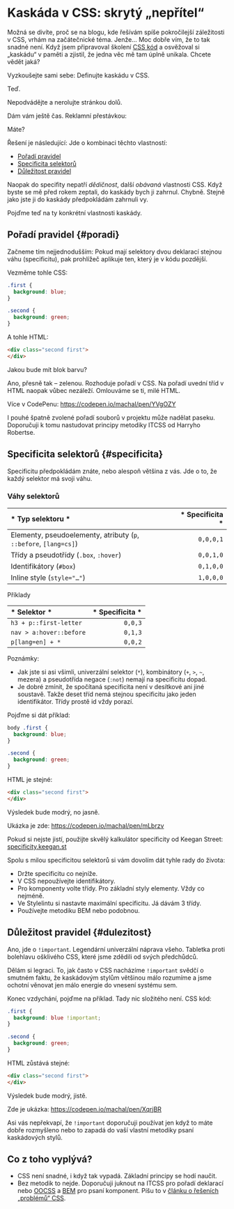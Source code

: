 # Kaskáda v CSS: skrytý „nepřítel“

Možná se divíte, proč se na blogu, kde řešívám spíše pokročilejší záležitosti v CSS, vrhám na začátečnické téma. Jenže… Moc dobře vím, že to tak snadné není. Když jsem připravoval školení [CSS kód](https://www.vzhurudolu.cz/kurzy/css-kod) a osvěžoval si „kaskádu“ v paměti a zjistil, že jedna věc mě tam úplně unikala. Chcete vědět jaká?

Vyzkoušejte sami sebe: Definujte kaskádu v CSS.

Teď.

Nepodvádějte a nerolujte stránkou dolů.

Dám vám ještě čas. Reklamní přestávkou:

<!-- AdSnippet -->

Máte?

Řešení je následující: Jde o kombinaci těchto vlastností:

- [Pořadí pravidel](#poradi)
- [Specificita selektorů](#specificita)
- [Důležitost pravidel](#dulezitost)

Naopak do specifity nepatří *dědičnost*, další *obávaná* vlastnosti CSS. Když byste se mě před rokem zeptali, do kaskády bych ji zahrnul. Chybně. Stejně jako jste ji do kaskády předpokládám zahrnuli vy.

Pojďme teď na ty konkrétní vlastnosti kaskády.

## Pořadí pravidel {#poradi}

Začneme tím nejjednodušším: Pokud mají selektory dvou deklarací stejnou váhu (specificitu), pak prohlížeč aplikuje ten, který je v kódu pozdější.

Vezměme tohle CSS:

```css
.first {
  background: blue;
}

.second {
  background: green;
}
```

A tohle HTML:

```html
<div class="second first">
</div>
```

Jakou bude mít blok barvu?

Ano, přesně tak – zelenou. Rozhoduje pořadí v CSS. Na pořadí uvední tříd v HTML naopak vůbec nezáleží. Omlouváme se ti, milé HTML.

Více v CodePenu: https://codepen.io/machal/pen/YVgOZY

I pouhé špatně zvolené pořadí souborů v projektu může nadělat paseku. Doporučuji k tomu nastudovat principy metodiky ITCSS od Harryho Robertse.

## Specificita selektorů {#specificita}

Specificitu předpokládám znáte, nebo alespoň většina z vás. Jde o to, že každý selektor má svoji váhu. 

### Váhy selektorů

|* Typ selektoru                              *|* Specificita *|
|:---------------------------------------------|--------------:|
| Elementy, pseudoelementy, atributy (`p`, `::before`, `[lang=cs]`)  |     `0,0,0,1` |
| Třídy a pseudotřídy (`.box`, `:hover`)       |     `0,0,1,0` |
| Identifikátory (`#box`)                      |     `0,1,0,0` |
| Inline style (`style="…"`)                   |     `1,0,0,0` |

Příklady

|* Selektor                                   *|* Specificita *|
|:---------------------------------------------|--------------:|
| `h3 + p::first-letter`                       |       `0,0,3` |
| `nav > a:hover::before`                      |       `0,1,3` |
| `p[lang=en] + *`                             |       `0,0,2` |

Poznámky:

- Jak jste si asi všimli, univerzální selektor (`*`), kombinátory (`+`, `>`, `~`, mezera) a pseudotřída negace (`:not`) nemají na specificitu dopad.
- Je dobré zmínit, že spočítaná specificita není v desítkové ani jiné soustavě. Takže deset tříd nemá stejnou specificitu jako jeden identifikátor. Třídy prostě id vždy porazí.

Pojďme si dát příklad:

```css
body .first {
  background: blue;
}

.second {
  background: green;  
}
```

HTML je stejné: 

```html
<div class="second first">
</div>
```

Výsledek bude modrý, no jasně.

Ukázka je zde: https://codepen.io/machal/pen/mLbrzv

Pokud si nejste jistí, použijte skvělý kalkulátor specificity od Keegan Street: [specificity.keegan.st](http://specificity.keegan.st/)

<!-- AdSnippet -->

Spolu s milou specificitou selektorů si vám dovolím dát tyhle rady do života:

- Držte specificitu co nejníže.
- V CSS nepoužívejte identifikátory.
- Pro komponenty volte třídy. Pro základní styly elementy. Vždy co nejméně. 
- Ve Stylelintu si nastavte maximální specificitu. Já dávám 3 třídy.
- Používejte metodiku BEM nebo podobnou.


## Důležitost pravidel {#dulezitost}

Ano, jde o `!important`. Legendární univerzální náprava všeho. Tabletka proti bolehlavu ošklivého CSS, které jsme zdědili od svých předchůdců. 

Dělám si legraci. To, jak často v CSS nacházíme `!important` svědčí o smutném faktu, že kaskádovým stylům většinou málo rozumíme a jsme ochotní věnovat jen málo energie do vnesení systému sem. 

Konec vzdychání, pojďme na příklad. Tady nic složitého není. CSS kód:

```css
.first {
  background: blue !important;
}

.second {
  background: green;  
}
```

HTML zůstává stejné:

```html
<div class="second first">
</div>
```

Výsledek bude modrý, jistě.

Zde je ukázka: https://codepen.io/machal/pen/XqrjBR

Asi vás nepřekvapí, že `!important` doporučuji používat jen když to máte dobře rozmyšleno nebo to zapadá do vaší vlastní metodiky psaní kaskádových stylů.

## Co z toho vyplývá?

- CSS není snadné, i když tak vypadá. Základní principy se hodí naučit.
- Bez metodik to nejde. Doporučuji juknout na ITCSS pro pořadí deklarací nebo [OOCSS](oocss.md) a [BEM](bem.md) pro psaní komponent. Píšu to v  [článku o řešeních „problémů“ CSS](css-jazyk-problemy.md).

<!-- AdSnippet -->
